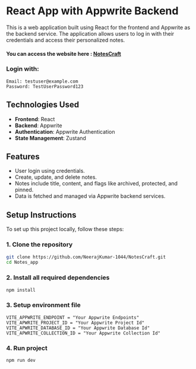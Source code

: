 # React App with Appwrite Backend

This is a web application built using React for the frontend and Appwrite as the backend service. The application allows users to log in with their credentials and access their personalized notes.



#### You can access the  website here : [NotesCraft](#)

### Login with:

    Email: testuser@example.com
    Password: TestUserPassword123


## Technologies Used

- **Frontend**: React
- **Backend**: Appwrite
- **Authentication**: Appwrite Authentication
- **State Management**: Zustand


## Features

- User login using credentials.
- Create, update, and delete notes.
- Notes include title, content, and flags like archived, protected, and pinned.
- Data is fetched and managed via Appwrite backend services.

## Setup Instructions

To set up this project locally, follow these steps:



### 1. Clone the repository

```bash
git clone https://github.com/NeerajKumar-1044/NotesCraft.git
cd Notes_app
```
### 2. Install all required dependencies

```bash
npm install
```

### 3. Setup environment file
```
VITE_APPWRITE_ENDPOINT = "Your Appwrite Endpoints"
VITE_APWRITE_PROJECT_ID = "Your Appwrite Project Id"
VITE_APWRITE_DATABASE_ID = "Your Appwrite Database Id"
VITE_APWRITE_COLLECTION_ID = "Your Appwrite Collection Id"
```

### 4. Run project
```
npm run dev
```

